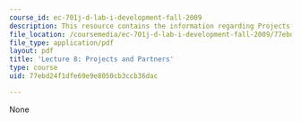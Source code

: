 ```yaml
---
course_id: ec-701j-d-lab-i-development-fall-2009
description: This resource contains the information regarding Projects and Partners.
file_location: /coursemedia/ec-701j-d-lab-i-development-fall-2009/77ebd24f1dfe69e9e8050cb3ccb36dac_MITEC_701JF09_lec08_nb.pdf
file_type: application/pdf
layout: pdf
title: 'Lecture 8: Projects and Partners'
type: course
uid: 77ebd24f1dfe69e9e8050cb3ccb36dac

---
```

None